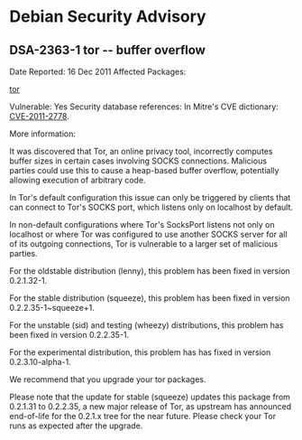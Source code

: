 
Debian Security Advisory
========================


DSA-2363-1 tor -- buffer overflow
---------------------------------



Date Reported:
16 Dec 2011
Affected Packages:

[tor](https://packages.debian.org/src:tor)

Vulnerable:
Yes
Security database references:
In Mitre's CVE dictionary: [CVE-2011-2778](https://security-tracker.debian.org/tracker/CVE-2011-2778).  

More information:

It was discovered that Tor, an online privacy tool, incorrectly computes
buffer sizes in certain cases involving SOCKS connections. Malicious
parties could use this to cause a heap-based buffer overflow, potentially
allowing execution of arbitrary code.


In Tor's default configuration this issue can only be triggered by
clients that can connect to Tor's SOCKS port, which listens only on
localhost by default.


In non-default configurations where Tor's SocksPort listens not only on
localhost or where Tor was configured to use another SOCKS server for all of
its outgoing connections, Tor is vulnerable to a larger set of malicious
parties.


For the oldstable distribution (lenny), this problem has been fixed in
version 0.2.1.32-1.


For the stable distribution (squeeze), this problem has been fixed in
version 0.2.2.35-1~squeeze+1.


For the unstable (sid) and testing (wheezy) distributions, this problem has been fixed in
version 0.2.2.35-1.


For the experimental distribution, this problem has has fixed in
version 0.2.3.10-alpha-1.


We recommend that you upgrade your tor packages.


Please note that the update for stable (squeeze) updates this package
from 0.2.1.31 to 0.2.2.35, a new major release of Tor, as upstream has
announced end-of-life for the 0.2.1.x tree for the near future. Please
check your Tor runs as expected after the upgrade.





